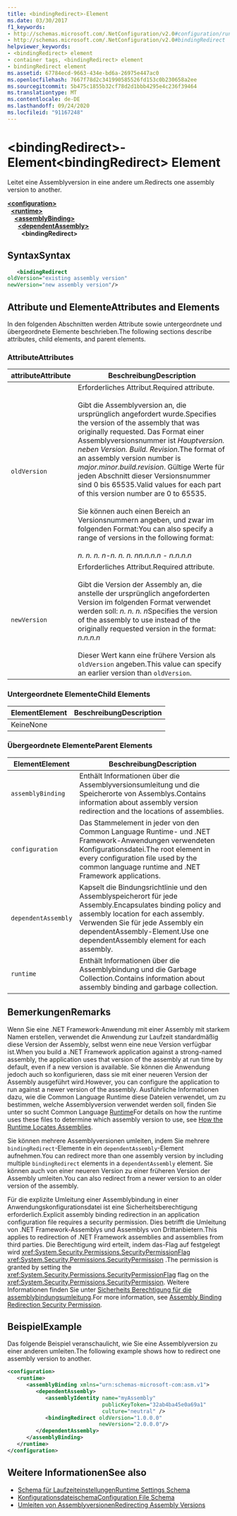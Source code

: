 ```yaml
---
title: <bindingRedirect>-Element
ms.date: 03/30/2017
f1_keywords:
- http://schemas.microsoft.com/.NetConfiguration/v2.0#configuration/runtime/assemblyBinding/dependentAssembly/bindingRedirect
- http://schemas.microsoft.com/.NetConfiguration/v2.0#bindingRedirect
helpviewer_keywords:
- <bindingRedirect> element
- container tags, <bindingRedirect> element
- bindingRedirect element
ms.assetid: 67784ecd-9663-434e-bd6a-26975e447ac0
ms.openlocfilehash: 7667f78d2c341990585526fd153c0b230658a2ee
ms.sourcegitcommit: 5b475c1855b32cf78d2d1bbb4295e4c236f39464
ms.translationtype: MT
ms.contentlocale: de-DE
ms.lasthandoff: 09/24/2020
ms.locfileid: "91167248"
---
```

# <a name="bindingredirect-element"></a><span data-ttu-id="73cdf-102">\<bindingRedirect>-Element</span><span class="sxs-lookup"><span data-stu-id="73cdf-102">\<bindingRedirect> Element</span></span>

<span data-ttu-id="73cdf-103">Leitet eine Assemblyversion in eine andere um.</span><span class="sxs-lookup"><span data-stu-id="73cdf-103">Redirects one assembly version to another.</span></span>  
  
[**\<configuration>**](../configuration-element.md)\
&nbsp;&nbsp;[**\<runtime>**](runtime-element.md)\
&nbsp;&nbsp;&nbsp;&nbsp;[**\<assemblyBinding>**](assemblybinding-element-for-runtime.md)\
&nbsp;&nbsp;&nbsp;&nbsp;&nbsp;&nbsp;[**\<dependentAssembly>**](dependentassembly-element.md)\
&nbsp;&nbsp;&nbsp;&nbsp;&nbsp;&nbsp;&nbsp;&nbsp;**\<bindingRedirect>**  
  
## <a name="syntax"></a><span data-ttu-id="73cdf-104">Syntax</span><span class="sxs-lookup"><span data-stu-id="73cdf-104">Syntax</span></span>  
  
```xml  
   <bindingRedirect
oldVersion="existing assembly version"  
newVersion="new assembly version"/>  
```  
  
## <a name="attributes-and-elements"></a><span data-ttu-id="73cdf-105">Attribute und Elemente</span><span class="sxs-lookup"><span data-stu-id="73cdf-105">Attributes and Elements</span></span>  

 <span data-ttu-id="73cdf-106">In den folgenden Abschnitten werden Attribute sowie untergeordnete und übergeordnete Elemente beschrieben.</span><span class="sxs-lookup"><span data-stu-id="73cdf-106">The following sections describe attributes, child elements, and parent elements.</span></span>  
  
### <a name="attributes"></a><span data-ttu-id="73cdf-107">Attribute</span><span class="sxs-lookup"><span data-stu-id="73cdf-107">Attributes</span></span>  
  
|<span data-ttu-id="73cdf-108">attribute</span><span class="sxs-lookup"><span data-stu-id="73cdf-108">Attribute</span></span>|<span data-ttu-id="73cdf-109">Beschreibung</span><span class="sxs-lookup"><span data-stu-id="73cdf-109">Description</span></span>|  
|---------------|-----------------|  
|`oldVersion`|<span data-ttu-id="73cdf-110">Erforderliches Attribut.</span><span class="sxs-lookup"><span data-stu-id="73cdf-110">Required attribute.</span></span><br /><br /> <span data-ttu-id="73cdf-111">Gibt die Assemblyversion an, die ursprünglich angefordert wurde.</span><span class="sxs-lookup"><span data-stu-id="73cdf-111">Specifies the version of the assembly that was originally requested.</span></span> <span data-ttu-id="73cdf-112">Das Format einer Assemblyversionsnummer ist *Hauptversion. neben Version. Build. Revision*.</span><span class="sxs-lookup"><span data-stu-id="73cdf-112">The format of an assembly version number is *major.minor.build.revision*.</span></span> <span data-ttu-id="73cdf-113">Gültige Werte für jeden Abschnitt dieser Versionsnummer sind 0 bis 65535.</span><span class="sxs-lookup"><span data-stu-id="73cdf-113">Valid values for each part of this version number are 0 to 65535.</span></span><br /><br /> <span data-ttu-id="73cdf-114">Sie können auch einen Bereich an Versionsnummern angeben, und zwar im folgenden Format:</span><span class="sxs-lookup"><span data-stu-id="73cdf-114">You can also specify a range of versions in the following format:</span></span><br /><br /> <span data-ttu-id="73cdf-115">*n. n. n. n-n. n. n. n*</span><span class="sxs-lookup"><span data-stu-id="73cdf-115">*n.n.n.n - n.n.n.n*</span></span>|  
|`newVersion`|<span data-ttu-id="73cdf-116">Erforderliches Attribut.</span><span class="sxs-lookup"><span data-stu-id="73cdf-116">Required attribute.</span></span><br /><br /> <span data-ttu-id="73cdf-117">Gibt die Version der Assembly an, die anstelle der ursprünglich angeforderten Version im folgenden Format verwendet werden soll: *n. n. n. n*</span><span class="sxs-lookup"><span data-stu-id="73cdf-117">Specifies the version of the assembly to use instead of the originally requested version in the format: *n.n.n.n*</span></span><br /><br /> <span data-ttu-id="73cdf-118">Dieser Wert kann eine frühere Version als `oldVersion` angeben.</span><span class="sxs-lookup"><span data-stu-id="73cdf-118">This value can specify an earlier version than `oldVersion`.</span></span>|  
  
### <a name="child-elements"></a><span data-ttu-id="73cdf-119">Untergeordnete Elemente</span><span class="sxs-lookup"><span data-stu-id="73cdf-119">Child Elements</span></span>  
  
|<span data-ttu-id="73cdf-120">Element</span><span class="sxs-lookup"><span data-stu-id="73cdf-120">Element</span></span>|<span data-ttu-id="73cdf-121">Beschreibung</span><span class="sxs-lookup"><span data-stu-id="73cdf-121">Description</span></span>|  
|-------------|-----------------|  
|<span data-ttu-id="73cdf-122">Keine</span><span class="sxs-lookup"><span data-stu-id="73cdf-122">None</span></span>||  
  
### <a name="parent-elements"></a><span data-ttu-id="73cdf-123">Übergeordnete Elemente</span><span class="sxs-lookup"><span data-stu-id="73cdf-123">Parent Elements</span></span>  
  
|<span data-ttu-id="73cdf-124">Element</span><span class="sxs-lookup"><span data-stu-id="73cdf-124">Element</span></span>|<span data-ttu-id="73cdf-125">Beschreibung</span><span class="sxs-lookup"><span data-stu-id="73cdf-125">Description</span></span>|  
|-------------|-----------------|  
|`assemblyBinding`|<span data-ttu-id="73cdf-126">Enthält Informationen über die Assemblyversionsumleitung und die Speicherorte von Assemblys.</span><span class="sxs-lookup"><span data-stu-id="73cdf-126">Contains information about assembly version redirection and the locations of assemblies.</span></span>|  
|`configuration`|<span data-ttu-id="73cdf-127">Das Stammelement in jeder von den Common Language Runtime- und .NET Framework-Anwendungen verwendeten Konfigurationsdatei.</span><span class="sxs-lookup"><span data-stu-id="73cdf-127">The root element in every configuration file used by the common language runtime and .NET Framework applications.</span></span>|  
|`dependentAssembly`|<span data-ttu-id="73cdf-128">Kapselt die Bindungsrichtlinie und den Assemblyspeicherort für jede Assembly.</span><span class="sxs-lookup"><span data-stu-id="73cdf-128">Encapsulates binding policy and assembly location for each assembly.</span></span> <span data-ttu-id="73cdf-129">Verwenden Sie für jede Assembly ein dependentAssembly-Element.</span><span class="sxs-lookup"><span data-stu-id="73cdf-129">Use one dependentAssembly element for each assembly.</span></span>|  
|`runtime`|<span data-ttu-id="73cdf-130">Enthält Informationen über die Assemblybindung und die Garbage Collection.</span><span class="sxs-lookup"><span data-stu-id="73cdf-130">Contains information about assembly binding and garbage collection.</span></span>|  
  
## <a name="remarks"></a><span data-ttu-id="73cdf-131">Bemerkungen</span><span class="sxs-lookup"><span data-stu-id="73cdf-131">Remarks</span></span>  

 <span data-ttu-id="73cdf-132">Wenn Sie eine .NET Framework-Anwendung mit einer Assembly mit starkem Namen erstellen, verwendet die Anwendung zur Laufzeit standardmäßig diese Version der Assembly, selbst wenn eine neue Version verfügbar ist.</span><span class="sxs-lookup"><span data-stu-id="73cdf-132">When you build a .NET Framework application against a strong-named assembly, the application uses that version of the assembly at run time by default, even if a new version is available.</span></span> <span data-ttu-id="73cdf-133">Sie können die Anwendung jedoch auch so konfigurieren, dass sie mit einer neueren Version der Assembly ausgeführt wird.</span><span class="sxs-lookup"><span data-stu-id="73cdf-133">However, you can configure the application to run against a newer version of the assembly.</span></span> <span data-ttu-id="73cdf-134">Ausführliche Informationen dazu, wie die Common Language Runtime diese Dateien verwendet, um zu bestimmen, welche Assemblyversion verwendet werden soll, finden Sie unter so sucht Common Language [Runtime](../../../deployment/how-the-runtime-locates-assemblies.md)</span><span class="sxs-lookup"><span data-stu-id="73cdf-134">For details on how the runtime uses these files to determine which assembly version to use, see [How the Runtime Locates Assemblies](../../../deployment/how-the-runtime-locates-assemblies.md).</span></span>  
  
 <span data-ttu-id="73cdf-135">Sie können mehrere Assemblyversionen umleiten, indem Sie mehrere `bindingRedirect`-Elemente in ein `dependentAssembly`-Element aufnehmen.</span><span class="sxs-lookup"><span data-stu-id="73cdf-135">You can redirect more than one assembly version by including multiple `bindingRedirect` elements in a `dependentAssembly` element.</span></span> <span data-ttu-id="73cdf-136">Sie können auch von einer neueren Version zu einer früheren Version der Assembly umleiten.</span><span class="sxs-lookup"><span data-stu-id="73cdf-136">You can also redirect from a newer version to an older version of the assembly.</span></span>  
  
 <span data-ttu-id="73cdf-137">Für die explizite Umleitung einer Assemblybindung in einer Anwendungskonfigurationsdatei ist eine Sicherheitsberechtigung erforderlich.</span><span class="sxs-lookup"><span data-stu-id="73cdf-137">Explicit assembly binding redirection in an application configuration file requires a security permission.</span></span> <span data-ttu-id="73cdf-138">Dies betrifft die Umleitung von .NET Framework-Assemblys und Assemblys von Drittanbietern.</span><span class="sxs-lookup"><span data-stu-id="73cdf-138">This applies to redirection of .NET Framework assemblies and assemblies from third parties.</span></span> <span data-ttu-id="73cdf-139">Die Berechtigung wird erteilt, indem das-Flag auf festgelegt wird <xref:System.Security.Permissions.SecurityPermissionFlag> <xref:System.Security.Permissions.SecurityPermission> .</span><span class="sxs-lookup"><span data-stu-id="73cdf-139">The permission is granted by setting the <xref:System.Security.Permissions.SecurityPermissionFlag> flag on the <xref:System.Security.Permissions.SecurityPermission>.</span></span> <span data-ttu-id="73cdf-140">Weitere Informationen finden Sie unter [Sicherheits Berechtigung für die assemblybindungsumleitung](../../assembly-binding-redirection-security-permission.md).</span><span class="sxs-lookup"><span data-stu-id="73cdf-140">For more information, see [Assembly Binding Redirection Security Permission](../../assembly-binding-redirection-security-permission.md).</span></span>  
  
## <a name="example"></a><span data-ttu-id="73cdf-141">Beispiel</span><span class="sxs-lookup"><span data-stu-id="73cdf-141">Example</span></span>  

 <span data-ttu-id="73cdf-142">Das folgende Beispiel veranschaulicht, wie Sie eine Assemblyversion zu einer anderen umleiten.</span><span class="sxs-lookup"><span data-stu-id="73cdf-142">The following example shows how to redirect one assembly version to another.</span></span>  
  
```xml  
<configuration>  
   <runtime>  
      <assemblyBinding xmlns="urn:schemas-microsoft-com:asm.v1">  
         <dependentAssembly>  
            <assemblyIdentity name="myAssembly"  
                              publicKeyToken="32ab4ba45e0a69a1"  
                              culture="neutral" />  
            <bindingRedirect oldVersion="1.0.0.0"  
                             newVersion="2.0.0.0"/>  
         </dependentAssembly>  
      </assemblyBinding>  
   </runtime>  
</configuration>  
```  
  
## <a name="see-also"></a><span data-ttu-id="73cdf-143">Weitere Informationen</span><span class="sxs-lookup"><span data-stu-id="73cdf-143">See also</span></span>

- [<span data-ttu-id="73cdf-144">Schema für Laufzeiteinstellungen</span><span class="sxs-lookup"><span data-stu-id="73cdf-144">Runtime Settings Schema</span></span>](index.md)
- [<span data-ttu-id="73cdf-145">Konfigurationsdateischema</span><span class="sxs-lookup"><span data-stu-id="73cdf-145">Configuration File Schema</span></span>](../index.md)
- [<span data-ttu-id="73cdf-146">Umleiten von Assemblyversionen</span><span class="sxs-lookup"><span data-stu-id="73cdf-146">Redirecting Assembly Versions</span></span>](../../redirect-assembly-versions.md)
